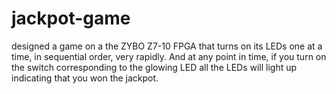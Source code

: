 # jackpot-game
designed a game on a the ZYBO Z7-10 FPGA that turns on its LEDs one at a time, in sequential order, very rapidly. And at any point in time, if you turn on the switch corresponding to the glowing LED all the LEDs will light up indicating that you won the jackpot.
